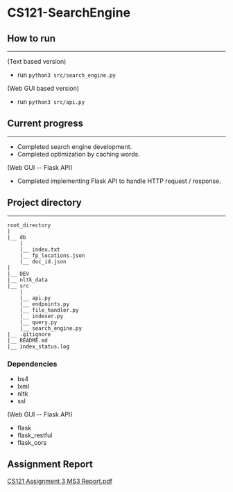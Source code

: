 # CS121-SearchEngine

## How to run
---
(Text based version)
- run `python3 src/search_engine.py`

(Web GUI based version)
- run `python3 src/api.py`

## Current progress
---
- Completed search engine development.
- Completed optimization by caching words.

(Web GUI -- Flask API)
- Completed implementing Flask API to handle HTTP request / response.

## Project directory
---
```
root_directory
|
|__ db
    |
    |__ index.txt
    |__ fp_locations.json
    |__ doc_id.json
|
|__ DEV
|__ nltk_data
|__ src
    |
    |__ api.py
    |__ endpoints.py
    |__ file_handler.py
    |__ indexer.py
    |__ query.py
    |__ search_engine.py
|__ .gitignore
|__ README.md
|__ index_status.log
```

### Dependencies

- bs4
- lxml
- nltk
- ssl

(Web GUI -- Flask API)
- flask
- flask_restful
- flask_cors

## Assignment Report

[CS121 Assignment 3 MS3 Report.pdf](https://github.com/Thundelly/CS121-SearchEngine/files/9897764/CS121.Assignment.3.MS3.Report.pdf)

